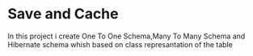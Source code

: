 # Save and Cache

In this project i create One To One Schema,Many To Many Schema and Hibernate schema whish based on class represantation of the table
